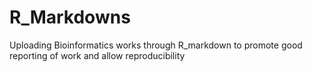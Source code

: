 # R_Markdowns
Uploading Bioinformatics works through R_markdown to promote good reporting of work and allow reproducibility
